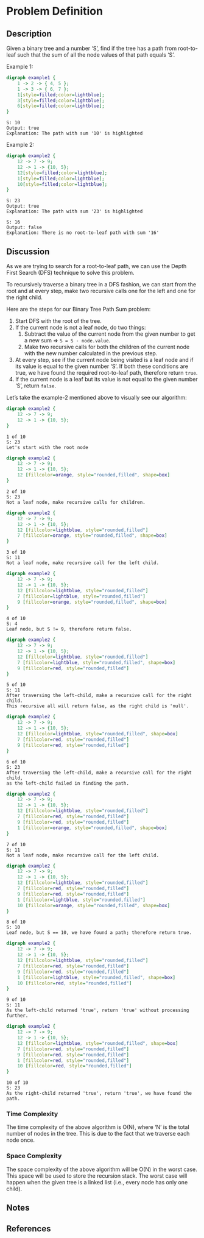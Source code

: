 # Problem Definition

## Description

Given a binary tree and a number ‘S’, find if the tree has a path from root-to-leaf such that the sum of all the node values of that path equals ‘S’.

Example 1:

```dot
digraph example1 {
    1 -> 2 -> { 4, 5 };
    1 -> 3 -> { 6, 7 };
    1[style=filled;color=lightblue];
    3[style=filled;color=lightblue];
    6[style=filled;color=lightblue];
}
```

```plaintext
S: 10
Output: true
Explanation: The path with sum '10' is highlighted
```

Example 2:

```dot
digraph example2 {
    12 -> 7 -> 9;
    12 -> 1 -> {10, 5};
    12[style=filled;color=lightblue];
    1[style=filled;color=lightblue];
    10[style=filled;color=lightblue];
}
```

```plaintext
S: 23
Output: true
Explanation: The path with sum '23' is highlighted

S: 16
Output: false
Explanation: There is no root-to-leaf path with sum '16'
```

## Discussion

As we are trying to search for a root-to-leaf path, we can use the Depth First Search (DFS) technique to solve this problem.

To recursively traverse a binary tree in a DFS fashion, we can start from the root and at every step, make two recursive calls one for the left and one for the right child.

Here are the steps for our Binary Tree Path Sum problem:

1. Start DFS with the root of the tree.
2. If the current node is not a leaf node, do two things:
   1. Subtract the value of the current node from the given number to get a new sum => `S = S - node.value`.
   2. Make two recursive calls for both the children of the current node with the new number calculated in the previous step.
3. At every step, see if the current node being visited is a leaf node and if its value is equal to the given number ‘S’. If both these conditions are true, we have found the required root-to-leaf path, therefore return `true`.
4. If the current node is a leaf but its value is not equal to the given number ‘S’, return `false`.

Let’s take the example-2 mentioned above to visually see our algorithm:

```dot
digraph example2 {
    12 -> 7 -> 9;
    12 -> 1 -> {10, 5};
}
```

```plaintext
1 of 10
S: 23
Let's start with the root node
```

```dot
digraph example2 {
    12 -> 7 -> 9;
    12 -> 1 -> {10, 5};
    12 [fillcolor=orange, style="rounded,filled", shape=box]
}
```

```plaintext
2 of 10
S: 23
Not a leaf node, make recursive calls for children.
```

```dot
digraph example2 {
    12 -> 7 -> 9;
    12 -> 1 -> {10, 5};
    12 [fillcolor=lightblue, style="rounded,filled"]
    7 [fillcolor=orange, style="rounded,filled", shape=box]
}
```

```plaintext
3 of 10
S: 11
Not a leaf node, make recursive call for the left child.
```

```dot
digraph example2 {
    12 -> 7 -> 9;
    12 -> 1 -> {10, 5};
    12 [fillcolor=lightblue, style="rounded,filled"]
    7 [fillcolor=lightblue, style="rounded,filled"]
    9 [fillcolor=orange, style="rounded,filled", shape=box]
}
```

```plaintext
4 of 10
S: 4
Leaf node, but S != 9, therefore return false.
```

```dot
digraph example2 {
    12 -> 7 -> 9;
    12 -> 1 -> {10, 5};
    12 [fillcolor=lightblue, style="rounded,filled"]
    7 [fillcolor=lightblue, style="rounded,filled", shape=box]
    9 [fillcolor=red, style="rounded,filled"]
}
```

```plaintext
5 of 10
S: 11
After traversing the left-child, make a recursive call for the right child.
This recursive all will return false, as the right child is 'null'.
```

```dot
digraph example2 {
    12 -> 7 -> 9;
    12 -> 1 -> {10, 5};
    12 [fillcolor=lightblue, style="rounded,filled", shape=box]
    7 [fillcolor=red, style="rounded,filled"]
    9 [fillcolor=red, style="rounded,filled"]
}
```

```plaintext
6 of 10
S: 23
After traversing the left-child, make a recursive call for the right child,
as the left-child failed in finding the path.
```

```dot
digraph example2 {
    12 -> 7 -> 9;
    12 -> 1 -> {10, 5};
    12 [fillcolor=lightblue, style="rounded,filled"]
    7 [fillcolor=red, style="rounded,filled"]
    9 [fillcolor=red, style="rounded,filled"]
    1 [fillcolor=orange, style="rounded,filled", shape=box]
}
```

```plaintext
7 of 10
S: 11
Not a leaf node, make recursive call for the left child.
```

```dot
digraph example2 {
    12 -> 7 -> 9;
    12 -> 1 -> {10, 5};
    12 [fillcolor=lightblue, style="rounded,filled"]
    7 [fillcolor=red, style="rounded,filled"]
    9 [fillcolor=red, style="rounded,filled"]
    1 [fillcolor=lightblue, style="rounded,filled"]
    10 [fillcolor=orange, style="rounded,filled", shape=box]
}
```

```plaintext
8 of 10
S: 10
Leaf node, but S == 10, we have found a path; therefore return true.
```

```dot
digraph example2 {
    12 -> 7 -> 9;
    12 -> 1 -> {10, 5};
    12 [fillcolor=lightblue, style="rounded,filled"]
    7 [fillcolor=red, style="rounded,filled"]
    9 [fillcolor=red, style="rounded,filled"]
    1 [fillcolor=lightblue, style="rounded,filled", shape=box]
    10 [fillcolor=red, style="rounded,filled"]
}
```

```plaintext
9 of 10
S: 11
As the left-child returned 'true', return 'true' without processing further.
```

```dot
digraph example2 {
    12 -> 7 -> 9;
    12 -> 1 -> {10, 5};
    12 [fillcolor=lightblue, style="rounded,filled", shape=box]
    7 [fillcolor=red, style="rounded,filled"]
    9 [fillcolor=red, style="rounded,filled"]
    1 [fillcolor=red, style="rounded,filled"]
    10 [fillcolor=red, style="rounded,filled"]
}
```

```plaintext
10 of 10
S: 23
As the right-child returned 'true', return 'true', we have found the path.
```

### Time Complexity

The time complexity of the above algorithm is O(N), where ‘N’ is the total number of nodes in the tree. This is due to the fact that we traverse each node once.

### Space Complexity

The space complexity of the above algorithm will be O(N) in the worst case. This space will be used to store the recursion stack. The worst case will happen when the given tree is a linked list (i.e., every node has only one child).

## Notes

## References
